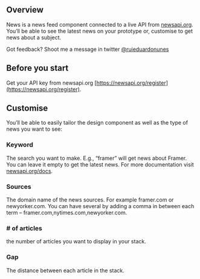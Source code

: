 ## Overview

News is a news feed component connected to a live API from [newsapi.org](https://newsapi.org). You’ll be able to see the latest news on your prototype or, customise to get news about a subject.

Got feedback? Shoot me a message in twitter [@ruieduardonunes](https://twitter.com/ruieduardonunes)

## Before you start

Get your API key from newsapi.org [https://newsapi.org/register](https://newsapi.org/register).

## Customise 

You’ll be able to easily tailor the design component as well as the type of news you want to see:

### Keyword
The search you want to make. E.g., “framer” will get news about Framer. You can leave it empty to get the latest news. For more documentation visit [newsapi.org/docs](https://newsapi.org/docs).

### Sources
The domain name of the news sources. For example framer.com or newyorker.com. You can have several by adding a comma in between each term – framer.com,nytimes.com,newyorker.com.

### # of articles
the number of articles you want to display in your stack.

### Gap
The distance between each article in the stack.

 
